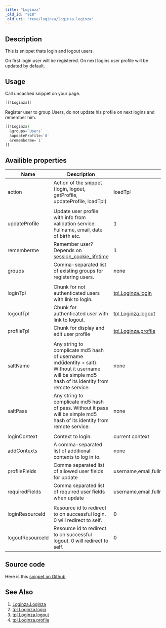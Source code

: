 ```yaml
---
title: "Loginza"
_old_id: "918"
_old_uri: "revo/loginza/loginza.loginza"
---
```


## Description

This is snippet thats login and logout users.

On first login user will be registered. On next logins user profile will be updated by default.

## Usage

Call uncached snippet on your page.

``` php 
[[!Loginza]]
```

Register user to group Users, do not update his profile on next logins and remember him.

``` php 
[[!Loginza?
  &groups=`Users`
  &updateProfile=`0`
  &rememberme=`1`
]]
```

## Availible properties

| Name             | Description                                                                                                                                               | Default value                                                                                                 |
| ---------------- | --------------------------------------------------------------------------------------------------------------------------------------------------------- | ------------------------------------------------------------------------------------------------------------- |
| action           | Action of the snippet (login, logout, getProfile, updateProfile, loadTpl)                                                                                 | loadTpl                                                                                                       |
|                  |                                                                                                                                                           |                                                                                                               |
| updateProfile    | Update user profile with info from validation service. Fullname, email, date of birth etc.                                                                | 1                                                                                                             |
| rememberme       | Remember user? Depends on [session\_cookie\_lifetime](administering-your-site/settings/system-settings/session_cookie_lifetime "session_cookie_lifetime") | 1                                                                                                             |
| groups           | Comma-separated list of existing groups for registering users.                                                                                            | none                                                                                                          |
|                  |                                                                                                                                                           |                                                                                                               |
| loginTpl         | Chunk for not authenticated users with link to login.                                                                                                     | [tpl.Loginza.login](/extras/revo/loginza/tpl.loginza.login "tpl.Loginza.login")                               |
| logoutTpl        | Chunk for authenticated user with link to logout.                                                                                                         | [tpl.Loginza.logout](/extras/revo/loginza/tpl.loginza.logout "tpl.Loginza.logout")                            |
| profileTpl       | Chunk for display and edit user profile                                                                                                                   | [tpl.Loginza.profile](/extras/revo/loginza/tpl.loginza.profile "tpl.Loginza.profile")                         |
|                  |                                                                                                                                                           |                                                                                                               |
| saltName         | Any string to complicate md5 hash of username md(identity + salt). Without it username will be simple md5 hash of its identity from remote service.       | none                                                                                                          |
| saltPass         | Any string to complicate md5 hash of pass. Without it pass will be simple md5 hash of its identity from remote service.                                   | none                                                                                                          |
|                  |                                                                                                                                                           |                                                                                                               |
| loginContext     | Context to login.                                                                                                                                         | current context                                                                                               |
| addContexts      | A comma-separated list of additional contexts to log in to.                                                                                               | none                                                                                                          |
| profileFields    | Comma separated list of allowed user fields for update                                                                                                    | username,email,fullname,phone,mobilephone,dob,gender,address,country,city,state,zip,fax,photo,comment,website |
| requiredFields   | Comma separated list of required user fields when update                                                                                                  | username,email,fullname                                                                                       |
|                  |                                                                                                                                                           |                                                                                                               |
| loginResourceId  | Resource id to redirect to on successful login. 0 will redirect to self.                                                                                  | 0                                                                                                             |
| logoutResourceId | Resource id to redirect to on successful logout. 0 will redirect to self.                                                                                 | 0                                                                                                             |

## Source code

Here is this [snippet on Github](https://github.com/bezumkin/modx-loginza/blob/master/core/components/loginza/elements/snippets/loginza.php).

## See Also

1. [Loginza.Loginza](/extras/revo/loginza/loginza.loginza)
2. [tpl.Loginza.login](/extras/revo/loginza/tpl.loginza.login)
3. [tpl.Loginza.logout](/extras/revo/loginza/tpl.loginza.logout)
4. [tpl.Loginza.profile](/extras/revo/loginza/tpl.loginza.profile)